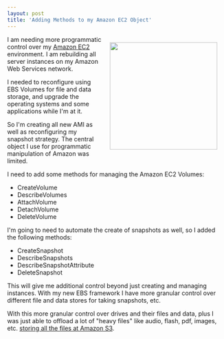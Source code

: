 ```yaml
---
layout: post
title: 'Adding Methods to my Amazon EC2 Object'
---
```

<img class="alignnone" style="padding: 15px;" title="Amazon Web Services" src="http://kinlane-productions.s3.amazonaws.com/AWS_LOGO_CMYK.jpg" alt="" width="250" align="right" />I am needing more programmatic control over my <a href="http://www.kinlane.com/category/amazon/amazon-ec2/">Amazon EC2</a> environment. I am rebuilding all server instances on my Amazon Web Services network.<p></p>
I needed to reconfigure using EBS Volumes for file and data storage, and upgrade the operating systems and some applications while I'm at it.<p></p>
So I'm creating all new AMI as well as reconfiguring my snapshot strategy. The central object I use for programmatic manipulation of Amazon was limited.<p></p>
I need to add some methods for managing the Amazon EC2 Volumes:
<ul class="mainlist">
	<li>CreateVolume</li>
	<li>DescribeVolumes</li>
	<li>AttachVolume</li>
	<li>DetachVolume</li>
	<li>DeleteVolume</li>
</ul>
I'm going to need to automate the create of snapshots as well, so I added the following methods:
<ul class="mainlist">
	<li>CreateSnapshot</li>
	<li>DescribeSnapshots</li>
	<li>DescribeSnapshotAttribute</li>
	<li>DeleteSnapshot</li>
</ul>
This will give me additional control beyond just creating and managing instances. With my new EBS framework I have more granular control over different file and data stores for taking snapshots, etc.<p></p>
With this more granular control over drives and their files and data, plus I was just able to offload a lot of "heavy files" like audio, flash, pdf, images, etc. <a href="http://www.kinlane.com/2010/06/store-all-files-at-amazon-s3/">storing all the files at Amazon S3</a>.

